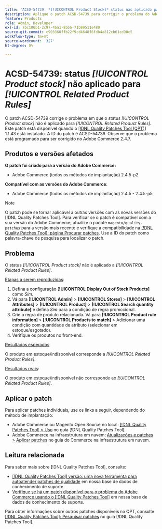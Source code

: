 ```yaml
---
title: 'ACSD-54739: *[!UICONTROL Product Stock]* status não aplicado para *[!UICONTROL Related Product Rules]*'
description: Aplique o patch ACSD-54739 para corrigir o problema do Adobe Commerce em que o status *[!UICONTROL Product Stock]* não é aplicado para *[!UICONTROL Related Product Rules]*.
feature: Products
role: Admin, Developer
exl-id: 7bc106b1-2c97-46a1-8bb6-71b99511e480
source-git-commit: c903360ffb22f9cd4648f6fdb4a812cb61cd90c5
workflow-type: tm+mt
source-wordcount: '327'
ht-degree: 0%

---
```


# ACSD-54739: status *[!UICONTROL Product stock]* não aplicado para *[!UICONTROL Related Product Rules]*

O patch ACSD-54739 corrige o problema em que o status *[!UICONTROL Product stock]* não é aplicado para *[!UICONTROL Related Product Rules]*. Este patch está disponível quando o [[!DNL Quality Patches Tool (QPT)]](/help/announcements/adobe-commerce-announcements/magento-quality-patches-released-new-tool-to-self-serve-quality-patches.md) 1.1.43 está instalado. A ID do patch é ACSD-54739. Observe que o problema está programado para ser corrigido no Adobe Commerce 2.4.7.

## Produtos e versões afetados

**O patch foi criado para a versão do Adobe Commerce:**

* Adobe Commerce (todos os métodos de implantação) 2.4.5-p2

**Compatível com as versões do Adobe Commerce:**

* Adobe Commerce (todos os métodos de implantação) 2.4.5 - 2.4.5-p5

>[!NOTE]
>
>O patch pode se tornar aplicável a outras versões com as novas versões do [!DNL Quality Patches Tool]. Para verificar se o patch é compatível com a sua versão do Adobe Commerce, atualize o pacote `magento/quality-patches` para a versão mais recente e verifique a compatibilidade na [[!DNL Quality Patches Tool]: página Procurar patches](https://experienceleague.adobe.com/tools/commerce-quality-patches/index.html). Use a ID do patch como palavra-chave de pesquisa para localizar o patch.

## Problema

O status *[!UICONTROL Product stock]* não é aplicado a *[!UICONTROL Related Product Rules]*.

<u>Etapas a serem reproduzidas</u>:

1. Defina a configuração **[!UICONTROL Display Out of Stock Products]** como *Sim*.
1. Vá para **[!UICONTROL Admin]** > **[!UICONTROL Stores]** > **[!UICONTROL Attributes]** > **[!UICONTROL Product]** > **[!UICONTROL Search quantity attribute]** e defina *Sim* para a condição de regra promocional.
1. Crie a regra de produto relacionada. Vá para **[!UICONTROL Product rule information]** > **[!UICONTROL Products to match]** > Adicionar uma condição com quantidade de atributo (selecionar em estoque/esgotado).
1. Verifique os produtos no front-end.

<u>Resultados esperados</u>:

O produto em estoque/indisponível corresponde a *[!UICONTROL Related Product Rules]*.

<u>Resultados reais</u>:

O produto em estoque/indisponível não corresponde ao *[!UICONTROL Related Product Rules]*.

## Aplicar o patch

Para aplicar patches individuais, use os links a seguir, dependendo do método de implantação:

* Adobe Commerce ou Magento Open Source no local: [[!DNL Quality Patches Tool] > Uso](https://experienceleague.adobe.com/docs/commerce-operations/tools/quality-patches-tool/usage.html) no guia [!DNL Quality Patches Tool].
* Adobe Commerce na infraestrutura em nuvem: [Atualizações e patches > Aplicar patches](https://experienceleague.adobe.com/docs/commerce-cloud-service/user-guide/develop/upgrade/apply-patches.html) no guia do Commerce na infraestrutura em nuvem.

## Leitura relacionada

Para saber mais sobre [!DNL Quality Patches Tool], consulte:

* [[!DNL Quality Patches Tool] versão: uma nova ferramenta para autoatender patches de qualidade](/help/announcements/adobe-commerce-announcements/magento-quality-patches-released-new-tool-to-self-serve-quality-patches.md) em nossa base de dados de conhecimento de suporte.
* [Verifique se há um patch disponível para o problema do Adobe Commerce usando o [!DNL Quality Patches Tool]](/help/support-tools/patches-available-in-qpt-tool/check-patch-for-magento-issue-with-magento-quality-patches.md) em nossa base de dados de conhecimento de suporte.

Para obter informações sobre outros patches disponíveis no QPT, consulte [[!DNL Quality Patches Tool]: Pesquisar patches](https://experienceleague.adobe.com/tools/commerce-quality-patches/index.html) no guia [!DNL Quality Patches Tool].
